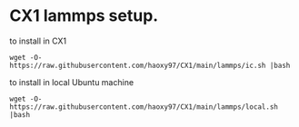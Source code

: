 # CX1 lammps setup.

to install in CX1
```
wget -O- https://raw.githubusercontent.com/haoxy97/CX1/main/lammps/ic.sh |bash
```


to install in local Ubuntu machine
```
wget -O- https://raw.githubusercontent.com/haoxy97/CX1/main/lammps/local.sh |bash
```
